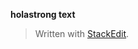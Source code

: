 
**holastrong text**



> Written with [StackEdit](https://stackedit.io/).
<!--stackedit_data:
eyJoaXN0b3J5IjpbNDM4MTA0MjYyLDEzMDAzOTk0NTgsLTU5ND
YxODAwOF19
-->